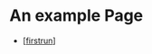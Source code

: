 # An example Page

* [[firstrun]]

[//begin]: # "Autogenerated link references for markdown compatibility"
[firstrun]: ..\firstrun "Firstrun"
[//end]: # "Autogenerated link references"